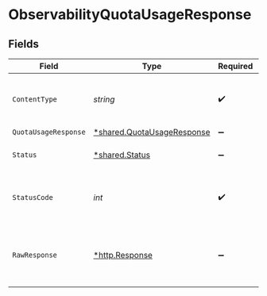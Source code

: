 # ObservabilityQuotaUsageResponse


## Fields

| Field                                                                   | Type                                                                    | Required                                                                | Description                                                             |
| ----------------------------------------------------------------------- | ----------------------------------------------------------------------- | ----------------------------------------------------------------------- | ----------------------------------------------------------------------- |
| `ContentType`                                                           | *string*                                                                | :heavy_check_mark:                                                      | HTTP response content type for this operation                           |
| `QuotaUsageResponse`                                                    | [*shared.QuotaUsageResponse](../../models/shared/quotausageresponse.md) | :heavy_minus_sign:                                                      | OK                                                                      |
| `Status`                                                                | [*shared.Status](../../models/shared/status.md)                         | :heavy_minus_sign:                                                      | Default error response                                                  |
| `StatusCode`                                                            | *int*                                                                   | :heavy_check_mark:                                                      | HTTP response status code for this operation                            |
| `RawResponse`                                                           | [*http.Response](https://pkg.go.dev/net/http#Response)                  | :heavy_minus_sign:                                                      | Raw HTTP response; suitable for custom response parsing                 |